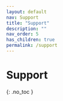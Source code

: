 ```yaml
---
layout: default
nav: Support
title: "Support"
description: ""
nav_order: 5
has_children: true
permalink: /support
---
```


# Support
{: .no_toc }
